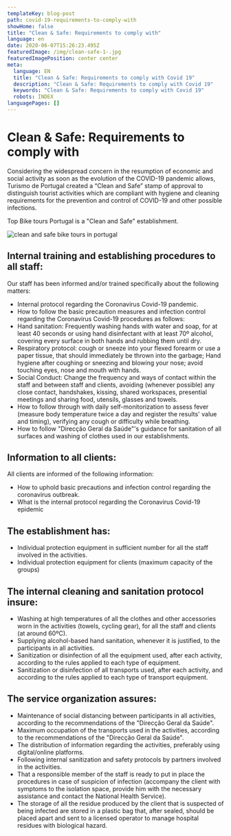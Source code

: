 ```yaml
---
templateKey: blog-post
path: covid-19-requirements-to-comply-with
showHome: false
title: "Clean & Safe: Requirements to comply with"
language: en
date: 2020-06-07T15:26:23.495Z
featuredImage: /img/clean-safe-1-.jpg
featuredImagePosition: center center
meta:
  language: EN
  title: "Clean & Safe: Requirements to comply with Covid 19"
  description: "Clean & Safe: Requirements to comply with Covid 19"
  keywords: "Clean & Safe: Requirements to comply with Covid 19"
  robots: INDEX
languagePages: []
---
```

# **Clean & Safe: Requirements to comply with**

Considering the widespread concern in the resumption of economic and social activity as soon as the evolution of the COVID-19 pandemic allows, Turismo de Portugal created a “Clean and Safe” stamp of approval to distinguish tourist activities which are compliant with hygiene and cleaning requirements for the prevention and control of COVID-19 and other possible infections.

Top Bike tours Portugal is a "Clean and Safe" establishment.

![clean and safe bike tours in portugal](/img/clean-safe-1-.jpg "clean and safe bike tours in portugal")

## Internal training and establishing procedures to all staff:

Our staff has been informed and/or trained specifically about the following matters:

* Internal protocol regarding the Coronavirus Covid-19 pandemic.
* How to follow the basic precaution measures and infection control regarding the Coronavirus Covid-19 procedures as follows:
* Hand sanitation: Frequently washing hands with water and soap, for at least 40 seconds or using hand disinfectant with at least 70º alcohol, covering every surface in both hands and rubbing them until dry.
* Respiratory protocol: cough or sneeze into your flexed forearm or use a paper tissue, that should immediately be thrown into the garbage; Hand hygiene after coughing or sneezing and blowing your nose; avoid touching eyes, nose and mouth with hands.
* Social Conduct: Change the frequency and ways of contact within the staff and between staff and clients, avoiding (whenever possible) any close contact, handshakes, kissing, shared workspaces, presential meetings and sharing food, utensils, glasses and towels.
* How to follow through with daily self-monitorization to assess fever (measure body temperature twice a day and register the results' value and timing), verifying any cough or difficulty while breathing.
* How to follow "Direcção Geral da Saúde"'s guidance for sanitation of all surfaces and washing of clothes used in our establishments.

## Information to all clients:

All clients are informed of the following information:

* How to uphold basic precautions and infection control regarding the coronavirus outbreak.
* What is the internal protocol regarding the Coronavirus Covid-19 epidemic

## The establishment has:

* Individual protection equipment in sufficient number for all the staff involved in the activities.
* Individual protection equipment for clients (maximum capacity of the groups)

## The internal cleaning and sanitation protocol insure:

* Washing at high temperatures of all the clothes and other accessories worn in the activities (towels, cycling gear), for all the staff and clients (at around 60ºC).
* Supplying alcohol-based hand sanitation, whenever it is justified, to the participants in all activities.
* Sanitization or disinfection of all the equipment used, after each activity, according to the rules applied to each type of equipment.
* Sanitization or disinfection of all transports used, after each activity, and according to the rules applied to each type of transport equipment.

## The service organization assures:

* Maintenance of social distancing between participants in all activities, according to the recommendations of the "Direcção Geral da Saúde".
* Maximum occupation of the transports used in the activities, according to the recommendations of the "Direcção Geral da Saúde".
* The distribution of information regarding the activities, preferably using digital/online platforms.
* Following internal sanitization and safety protocols by partners involved in the activities.
* That a responsible member of the staff is ready to put in place the procedures in case of suspicion of infection (accompany the client with symptoms to the isolation space, provide him with the necessary assistance and contact the National Health Service).
* The storage of all the residue produced by the client that is suspected of being infected are stored in a plastic bag that, after sealed, should be placed apart and sent to a licensed operator to manage hospital residues with biological hazard.